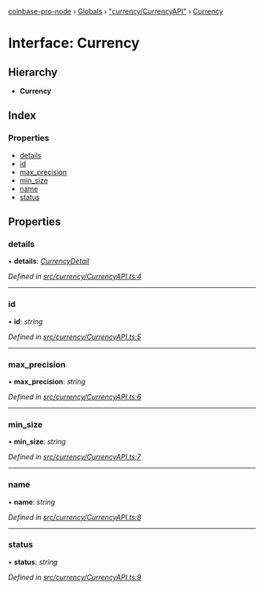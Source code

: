 [coinbase-pro-node](../README.md) › [Globals](../globals.md) › ["currency/CurrencyAPI"](../modules/_currency_currencyapi_.md) › [Currency](_currency_currencyapi_.currency.md)

# Interface: Currency

## Hierarchy

- **Currency**

## Index

### Properties

- [details](_currency_currencyapi_.currency.md#details)
- [id](_currency_currencyapi_.currency.md#id)
- [max_precision](_currency_currencyapi_.currency.md#max_precision)
- [min_size](_currency_currencyapi_.currency.md#min_size)
- [name](_currency_currencyapi_.currency.md#name)
- [status](_currency_currencyapi_.currency.md#status)

## Properties

### details

• **details**: _[CurrencyDetail](_currency_currencyapi_.currencydetail.md)_

_Defined in [src/currency/CurrencyAPI.ts:4](https://github.com/bennyn/coinbase-pro-node/blob/ea7299d/src/currency/CurrencyAPI.ts#L4)_

---

### id

• **id**: _string_

_Defined in [src/currency/CurrencyAPI.ts:5](https://github.com/bennyn/coinbase-pro-node/blob/ea7299d/src/currency/CurrencyAPI.ts#L5)_

---

### max_precision

• **max_precision**: _string_

_Defined in [src/currency/CurrencyAPI.ts:6](https://github.com/bennyn/coinbase-pro-node/blob/ea7299d/src/currency/CurrencyAPI.ts#L6)_

---

### min_size

• **min_size**: _string_

_Defined in [src/currency/CurrencyAPI.ts:7](https://github.com/bennyn/coinbase-pro-node/blob/ea7299d/src/currency/CurrencyAPI.ts#L7)_

---

### name

• **name**: _string_

_Defined in [src/currency/CurrencyAPI.ts:8](https://github.com/bennyn/coinbase-pro-node/blob/ea7299d/src/currency/CurrencyAPI.ts#L8)_

---

### status

• **status**: _string_

_Defined in [src/currency/CurrencyAPI.ts:9](https://github.com/bennyn/coinbase-pro-node/blob/ea7299d/src/currency/CurrencyAPI.ts#L9)_
